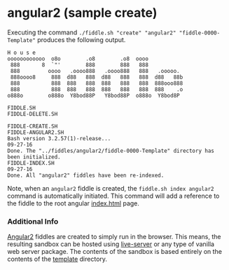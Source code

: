 angular2 (sample create)
======

Executing the command `./fiddle.sh "create" "angular2" "fiddle-0000-Template"` produces the following output.


    H o u s e
    oooooooooooo  o8o        .o8        .o8  oooo
     888       8  `"'        888        888   888
     888         oooo   .oooo888   .oooo888   888   .ooooo.
     888oooo8     888  d88   888  d88   888   888  d88   88b
     888          888  888   888  888   888   888  888ooo888
     888          888  888   888  888   888   888  888    .o
    o888o        o888o  Y8bod88P   Y8bod88P  o888o  Y8bod8P
    
    FIDDLE.SH
    FIDDLE-DELETE.SH
    
    FIDDLE-CREATE.SH
    FIDDLE-ANGULAR2.SH
    Bash version 3.2.57(1)-release...
    09-27-16
    Done. The "../fiddles/angular2/fiddle-0000-Template" directory has been initialized.
    FIDDLE-INDEX.SH
    09-27-16
    Done. All "angular2" fiddles have been re-indexed.
    

Note, when an `angular2` fiddle is created, the `fiddle.sh index angular2` command is automatically initiated.  This 
command will add a reference to the fiddle to the root angular [index.html](index.html) page.

### Additional Info

[Angular2](../angular2) fiddles are created to simply run in the browser.  This means, the resulting sandbox can
be hosted using [live-server](https://www.npmjs.com/package/live-server) or any type of vanilla web server
package. The contents of the sandbox is based entirely on the contents of the [template](template) directory.


